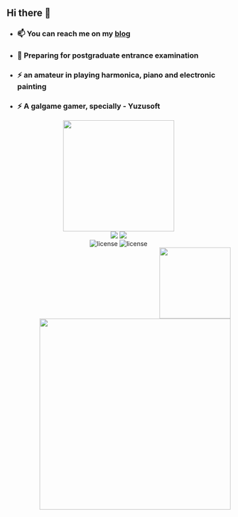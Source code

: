 ## Hi there 👋


- ### 📫 You can reach me on my [blog](https://panzer-jack.cn/)
- ### 🔭 Preparing for postgraduate entrance examination
- ### ⚡ an amateur in playing harmonica, piano and electronic painting
- ### ⚡ A galgame gamer, specially - Yuzusoft



<div align="center">
	<img src="https://github-readme-stats.vercel.app/api?username=Panzer-Jack&show_icons=true&theme=radical" height = 250>
</div>
	
<div align="center">
	<img src="https://skillicons.dev/icons?i=python,c,cpp,html,css,js,php,md,java,mysql&theme=dark#gh-dark-mode-only&perline=1">
	<img src="https://skillicons.dev/icons?i=raspberrypi,mysql,linux,git,github,ps,selenium,tensorflow,pytorch&theme=dark#gh-dark-mode-only&perline=1">
</div>

<div align="center">
	<img src="https://img.shields.io/badge/C51-SCM-blue" alt="license">
	<img src="https://img.shields.io/badge/RaspberryPi-SCM-blue" alt="license">
</div>

<div align="right">
	<img src= "https://github-readme-stats.vercel.app/api/top-langs/?username=Panzer-Jack&theme=dark&layout=compact" height = 160>
	<img src="https://pic1.imgdb.cn/item/634609e916f2c2beb1a5571b.png" height = 430>
</div>
